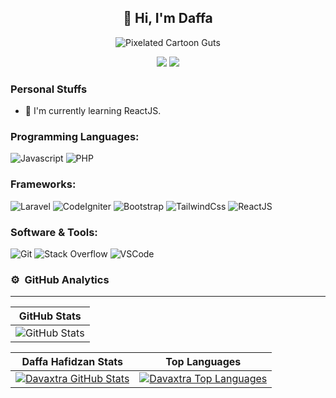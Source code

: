 <div align="center">
<h2>👋 Hi, I'm Daffa</h2>

![Pixelated Cartoon Guts](https://media.tenor.com/xHpMxtQcGoQAAAAj/berserk-jerk-berserk.gif)

[<img src="https://img.shields.io/badge/twitter-1DA1F2.svg?&style=for-the-badge&logo=twitter&logoColor=white">](https://twitter.com/0daoa)
[<img src="https://img.shields.io/badge/instagram-%23E4405F.svg?&style=for-the-badge&logo=instagram&logoColor=white">](https://instagram.com/davayonima)

</div>

### Personal Stuffs
- 🔭 I'm currently learning ReactJS.

### Programming Languages: &nbsp;

  ![Javascript](https://img.shields.io/badge/Javascript-F0DB4F?style=for-the-badge&logo=javascript&logoColor=323330)
  ![PHP](https://img.shields.io/badge/PHP-484C89?style=for-the-badge&logo=php&logoColor=fff)


### Frameworks: &nbsp;

  ![Laravel](https://img.shields.io/badge/Laravel-f55247?style=for-the-badge&logo=laravel&logoColor=fff)
  ![CodeIgniter](https://img.shields.io/badge/CodeIgniter-DD4814?style=for-the-badge&logo=CodeIgniter&logoColor=fff)
  ![Bootstrap](https://img.shields.io/badge/Bootstrap-563d7c?style=for-the-badge&logo=bootstrap&logoColor=fff)
  ![TailwindCss](https://img.shields.io/badge/Tailwind_CSS-38B2AC?style=for-the-badge&logo=tailwind-css&logoColor=white)
  ![ReactJS](https://img.shields.io/badge/-ReactJs-61DAFB?logo=react&logoColor=white&style=for-the-badge)

### Software & Tools: &nbsp;

  ![Git](https://img.shields.io/badge/Git-f34f29?style=for-the-badge&logo=git&logoColor=fff)
  ![Stack Overflow](https://img.shields.io/badge/Stack_overflow-F47F24?style=for-the-badge&logo=stackoverflow&logoColor=fff)
  ![VSCode](https://img.shields.io/badge/Visual_Studio_Code-0098FF?style=for-the-badge&logo=visualstudiocode&logoColor=fff)

### ⚙ &nbsp;GitHub Analytics
---
| GitHub Stats |
| :--------------: |
| ![GitHub Stats](https://github-readme-stats.vercel.app/api?username=davaxtra&&show_icons=true&theme=radical) |


<!-- |        Davaxtra Commit Streak        |
|:--------------------------------:|
|    [![Streaks](https://streak-stats.demolab.com/?user=Davaxtra&theme=radical)](https://streak-stats.demolab.com/)    | -->

|    Daffa Hafidzan Stats    |    Top Languages    |
| :---------------------: | :-------------------: |
|    [![Davaxtra GitHub Stats](https://github-readme-stats.vercel.app/api?username=davaxtra&hide=stars&show_icons=true&locale=en&hide_rank=true&custom_title=My%20GitHub%20Stats&theme=radical)](https://github-readme-stats.vercel.app)    |    [![Davaxtra Top Languages](https://github-readme-stats.vercel.app/api/top-langs?username=davaxtra&layout=compact&theme=radical)](https://github-readme-stats.vercel.app)    |

